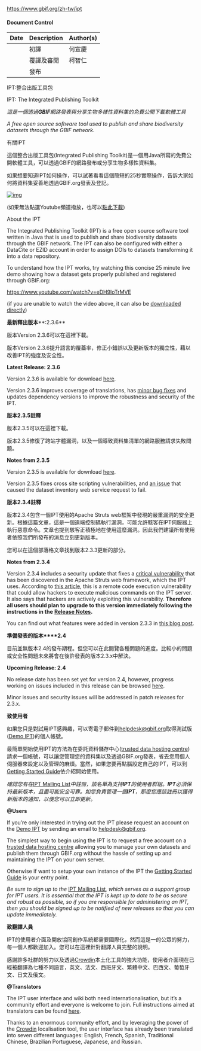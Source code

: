https://www.gbif.org/zh-tw/ipt

#### Document Control
| Date | Description | Author(s) |
| ---- | ----------- | --------- |
|      | 初譯        | 何宣慶    |
|      | 覆譯及審閱  | 柯智仁    |
|      | 發布        |           |



IPT:整合出版工具包

IPT: The Integrated Publishing Toolkit

*這是一個透過**GBIF**網路發表與分享生物多樣性資料集的免費公開下載軟體工具*

*A free open source software tool used to publish and share biodiversity datasets through the GBIF network.*

 

 

有關IPT

這個整合出版工具包(Integrated Publishing Toolkit)是一個用Java所寫的免費公開軟體工具，可以透過GBIF的網路發布或分享生物多樣性資料集。

如果想要知道IPT如何操作，可以試著看看這個簡短的25秒實際操作，告訴大家如何將資料集妥善地透過GBIF.org發表及登記。

[![img](file:////Users/cko/Library/Group%20Containers/UBF8T346G9.Office/TemporaryItems/msohtmlclip/clip_image002.png)](https://www.youtube.com/watch?v=eDH9IoTrMVE)

(如果無法點選Youtube頻道撥放，也可以[點此下載](https://videos.ctfassets.net/q553fnlofhvs/3iCjm4lxRSiCYE6Qq2A4GG/63b5690e48de42b0872ba4c25d629fe9/Introduction_to_publishing_using_the_GBIF_Integrated_Publishing_Toolkit__28IPT_29.mp4))

 

About the IPT

The Integrated Publishing Toolkit (IPT) is a free open source software tool written in Java that is used to publish and share biodiversity datasets through the GBIF network. The IPT can also be configured with either a DataCite or EZID account in order to assign DOIs to datasets transforming it into a data repository.

 

To understand how the IPT works, try watching this concise 25 minute live demo showing how a dataset gets properly published and registered through GBIF.org:

 

https://www.youtube.com/watch?v=eDH9IoTrMVE

 

(if you are unable to watch the video above, it can also be [downloaded directly](http://videos.contentful.com/q553fnlofhvs/3iCjm4lxRSiCYE6Qq2A4GG/63b5690e48de42b0872ba4c25d629fe9/Introduction_to_publishing_using_the_GBIF_Integrated_Publishing_Toolkit__28IPT_29.mp4))

 

**最新釋出版本****:2.3.6**

版本Version 2.3.6可以在這裡下載。

版本Version 2.3.6提升語言的覆蓋率，修正小錯誤以及更新版本的獨立性，藉以改善IPT的強度及安全性。

**Latest Release: 2.3.6**

Version 2.3.6 is available for download [here](http://repository.gbif.org/content/groups/gbif/org/gbif/ipt/2.3.6/ipt-2.3.6.war).

Version 2.3.6 improves coverage of translations, has [minor bug fixes](https://github.com/gbif/ipt/issues?q=is%3Aissue+milestone%3A2.3.6+is%3Aclosed) and updates dependency versions to improve the robustness and security of the IPT.

 

**版本****2.3.5****註釋**

版本2.3.5可以在這裡下載。

版本2.3.5修復了跨站字體漏洞，以及一個導致資料集清單的網路服務請求失敗問題。

**Notes from 2.3.5**

Version 2.3.5 is available for download [here](http://repository.gbif.org/content/groups/gbif/org/gbif/ipt/2.3.5/ipt-2.3.5.war).

Version 2.3.5 fixes cross site scripting vulnerabilities, and [an issue](https://github.com/gbif/ipt/issues/1344) that caused the dataset inventory web service request to fail.

 

**版本****2.3.4****註釋**

版本2.3.4包含一個IPT使用的Apache Struts web框架中發現的嚴重漏洞的安全更新。根據這篇文章，這是一個遠端控制碼執行漏洞，可能允許駭客在IPT伺服器上執行惡意命令。文章也提到駭客正積極地在使用這麼漏洞。因此我們建議所有使用者依照我們所發布的消息立刻更新版本。

您可以在這個部落格文章找到版本2.3.3更新的部分。

**Notes from 2.3.4**

Version 2.3.4 includes a security update that fixes a [critical vulnerability](https://struts.apache.org/docs/s2-045.html) that has been discovered in the Apache Struts web framework, which the IPT uses. According to [this article](http://thehackernews.com/2017/03/apache-struts-framework.html), this is a remote code execution vulnerability that could allow hackers to execute malicious commands on the IPT server. It also says that hackers are actively exploiting this vulnerability. **Therefore all users should plan to upgrade to this version immediately following the instructions in the** [**Release Notes**](https://github.com/gbif/ipt/wiki/IPTReleaseNotes233.wiki)**.**

You can find out what features were added in version 2.3.3 in [this blog post](http://gbif.blogspot.dk/2017/01/ipt-v233-your-repository-for.html).

 

**準備發表的版本****2.4**

目前並無版本2.4的發布期程。但您可以在此閱覽各種問題的進度。比較小的問題或安全性問題未來將會在後許發表的版本2.3.x中解決。

**Upcoming Release: 2.4**

No release date has been set yet for version 2.4, however, progress working on issues included in this release can be browsed [here](https://github.com/gbif/ipt/projects/2).

Minor issues and security issues will be addressed in patch releases for 2.3.x.

 

**致使用者**

  如果您只是對試用IPT感興趣，可以寄電子郵件到[helpdesk@gbif.org](mailto:helpdesk@gbif.org)取得測試版([Demo IPT](http://ipt.gbif.org/))的個人帳號。

  最簡單開始使用IPT的方法為在委託資料儲存中心([trusted data hosting centre](https://github.com/gbif/ipt/wiki/dataHostingCentres))請求一個帳號，可以讓您管理您的資料集以及透過GBIF.org發表，省去您用個人伺服器來設定以及管理的麻煩。當然，如果您要再點腦設定自己的IPT，可以到[Getting Started Guide](https://github.com/gbif/ipt/wiki/IPT2ManualNotes.wiki#getting-started-guide)依介紹開始使用。

*確認您有在*[IPT Mailing List](https://lists.gbif.org/mailman/listinfo/ipt/)*中註冊，該名單為支持**IPT**的使用者群組。**IPT**必須保持最新版本，且盡可能安全可靠。如您負責管理一個**IPT**，那麼您應該註冊以獲得新版本的通知，以便您可以立即更新。*

**@Users**

If you’re only interested in trying out the IPT please request an account on the [Demo IPT](http://ipt.gbif.org/) by sending an email to helpdesk@gbif.org.

The simplest way to begin using the IPT is to request a free account on a [trusted data hosting centre](https://github.com/gbif/ipt/wiki/dataHostingCentres) allowing you to manage your own datasets and publish them through GBIF.org without the hassle of setting up and maintaining the IPT on your own server.

Otherwise if want to setup your own instance of the IPT the [Getting Started Guide](https://github.com/gbif/ipt/wiki/IPT2ManualNotes.wiki#getting-started-guide) is your entry point.

*Be sure to sign up to the* [IPT Mailing List](https://lists.gbif.org/mailman/listinfo/ipt/)*, which serves as a support group for IPT users. It is essential that the IPT is kept up to date to be as secure and robust as possible, so if you are responsible for administering an IPT, then you should be signed up to be notified of new releases so that you can update immediately.*

 

**致翻譯人員**

  IPT的使用者介面及開放協同創作系統都需要國際化，然而這是一的公眾的努力，每一個人都歡迎加入。您可以在這裡針對翻譯人員完整的說明。

  感謝許多社群的努力以及透過[Crowdin](https://crowdin.com/project/gbif-ipt)本土化工具的強大功能，使用者介面現在已經被翻譯為七種不同語言，英文、法文、西班牙文、繁體中文、巴西文、葡萄牙文、日文及俄文。

**@Translators**

The IPT user interface and wiki both need internationalisation, but it’s a community effort and everyone is welcome to join. Full instructions aimed at translators can be found [here](https://github.com/gbif/ipt/wiki/HowToTranslate.wiki).

Thanks to an enormous community effort, and by leveraging the power of the [Crowdin](https://crowdin.com/project/gbif-ipt) localisation tool, the user interface has already been translated into seven different languages: English, French, Spanish, Traditional Chinese, Brazilian Portuguese, Japanese, and Russian.